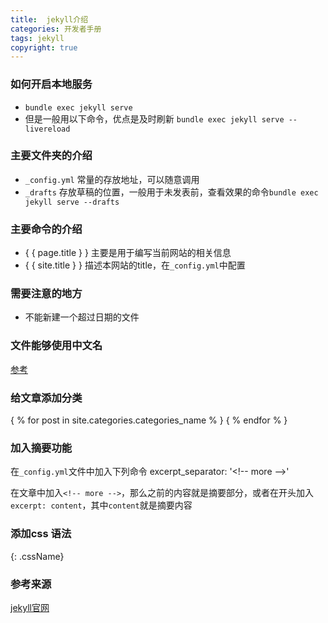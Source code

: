 ```yaml
---
title:  jekyll介绍
categories: 开发者手册
tags: jekyll
copyright: true
---
```


### 如何开启本地服务
* `bundle exec jekyll serve`
* 但是一般用以下命令，优点是及时刷新 `bundle exec jekyll serve --livereload`

### 主要文件夹的介绍
* `_config.yml` 常量的存放地址，可以随意调用
* `_drafts` 存放草稿的位置，一般用于未发表前，查看效果的命令`bundle exec jekyll serve --drafts`

### 主要命令的介绍
* { { page.title } } 主要是用于编写当前网站的相关信息
* { { site.title } } 描述本网站的title，在`_config.yml`中配置

### 需要注意的地方
+ 不能新建一个超过日期的文件

### 文件能够使用中文名
[参考](http://blog.tanpeng.net/2017/03/07/jekyll-luanma/ 'jekyll文件使用中文名配置')

### 给文章添加分类
{ % for post in site.categories.categories_name % }
{ % endfor % }

### 加入摘要功能
在`_config.yml`文件中加入下列命令
excerpt_separator: '<\!\-\- more \-\->'

在文章中加入`<!-- more -->`，那么之前的内容就是摘要部分，或者在开头加入`excerpt: content`，其中`content`就是摘要内容

### 添加css 语法
\{: .cssName\}

### 参考来源
[jekyll官网](https://jekyllrb.com/ 'jekyll官网')
